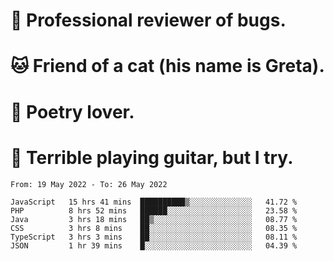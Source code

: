 # 🐛 Professional reviewer of bugs.
# 🐱 Friend of a cat (his name is Greta).
# 📜 Poetry lover.
# 🎸 Terrible playing guitar, but I try.

<!--START_SECTION:waka-->

```text
From: 19 May 2022 - To: 26 May 2022

JavaScript   15 hrs 41 mins  ██████████▒░░░░░░░░░░░░░░   41.72 %
PHP          8 hrs 52 mins   ██████░░░░░░░░░░░░░░░░░░░   23.58 %
Java         3 hrs 18 mins   ██▒░░░░░░░░░░░░░░░░░░░░░░   08.77 %
CSS          3 hrs 8 mins    ██░░░░░░░░░░░░░░░░░░░░░░░   08.35 %
TypeScript   3 hrs 3 mins    ██░░░░░░░░░░░░░░░░░░░░░░░   08.11 %
JSON         1 hr 39 mins    █░░░░░░░░░░░░░░░░░░░░░░░░   04.39 %
```

<!--END_SECTION:waka-->
